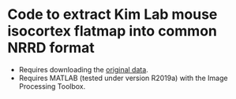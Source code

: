 # Code to extract Kim Lab mouse isocortex flatmap into common NRRD format

+ Requires downloading the [original data](https://kimlab.io/data_share/files/NVU_young/Code_S2_Cortical_Flat_Map_NaN.zip).
+ Requires MATLAB (tested under version R2019a) with the Image Processing Toolbox.
